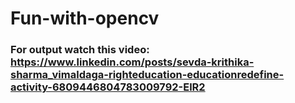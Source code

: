 # Fun-with-opencv
### For output watch this video: https://www.linkedin.com/posts/sevda-krithika-sharma_vimaldaga-righteducation-educationredefine-activity-6809446804783009792-ElR2
